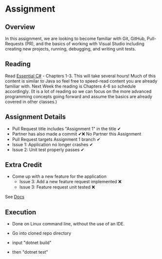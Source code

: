 # Assignment

## Overview

In this assignment, we are looking to become familiar with Git, GitHub, Pull-Requests (PR), and the basics of working with Visual Studio including creating new projects, running, debugging, and writing unit tests.

## Reading

Read [Essential C#](https://EssentialCSharp.com) - Chapters 1-3.  This will take several hours! Much of this content is similar to Java so feel free to speed-read content you are already familiar with.
Next Week the reading is Chapters 4-6 so schedule accordingly. (It is a lot of reading so we can focus on the more advanced programming concepts going forward and assume the basics are already covered in other classes.)

## Assignment Details

* Pull Request title includes "Assignment 1" in the title ✔
* Partner has also made a commit ✔❌  No Partner this Assignment 
* Pull Request targets Assignment 1 branch ✔
* Issue 1: Application no longer crashes ✔
* Issue 2: Unit test properly passes ✔

## Extra Credit

* Come up with a new feature for the application
  * Issue 3: Add a new feature request implemented ❌
  * Issue 3: Feature request unit tested ❌

See [Docs](https://github.com/IntelliTect-Samples/EWU-CSCD371-2024-Winter/blob/main/Docs)

## Execution 

* Done on Linux command line, without the use of an IDE.
   
* Go into cloned repo directory
* input "dotnet build"
* then "dotnet test"
